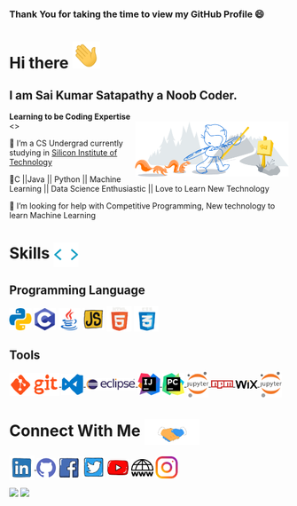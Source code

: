 ### Thank You for taking the time to view my GitHub Profile :smile: 
<h1> Hi there <img src="Assert/hi.gif" width="50px" align = 'cente' > 
</h1>
<h2>I am Sai Kumar Satapathy a Noob Coder.</h2>
<b>Learning to be Coding Expertise</b>
<br> 
<>
<img width="55%" align="right" alt="Github" src= 'Assert/git-header.svg' />


🔭 I’m a CS Undergrad currently studying in [Silicon Institute of Technology](https://www.silicon.ac.in/)

🌱C  ||Java  ||  Python  ||  Machine Learning  ||  Data Science Enthusiastic ||  Love to Learn New Technology 

🤔 I’m looking for help with  Competitive Programming,  New technology  to learn Machine Learning


<h1> Skills <img src='Assert/code.webp' width="45px" align ='center'> </h1>
<h2> Programming Language</h2>
<a href= https://github.com/kumar-sai-21?tab=repositories&q=&type=&language=python&sort= ><img src='Assert/python.svg' width=40 align= center></a>
<a href= https://github.com/kumar-sai-21?tab=repositories&q=&type=&language=c&sort=><img src='Assert/c.svg' width=40 align= center></a>
<a href= https://github.com/kumar-sai-21?tab=repositories&q=&type=&language=java&sort=><img src='Assert/java.svg' width=40 align= center></a>
<a href=https://github.com/kumar-sai-21?tab=repositories&q=&type=&language=javascript&sort=><img src='Assert/js.webp' width=40 align= center></a> 
<a href=https://github.com/kumar-sai-21?tab=repositories&q=&type=&html&sort=><img src='Assert/html.gif' width=45 align= center></a> 
<a href=https://github.com/kumar-sai-21?tab=repositories&q=&type=&html&sort=><img src='Assert/css.gif' width=45 align= center> </a>

<h2> Tools</h2>
<a href ='https://github.com/kumar-sai-21'/><img src= "Assert/git.gif" width='90' align='center'>
<img src= "Assert/vscode.webp" width='40' align='center'> 
<img src= "Assert/Eclipse.svg" width='90' align='center'> 
<img src= "Assert/Intellij.svg" width='40'align='center'>
<img src= "Assert/pycharm.svg" width='40' align='center'> 
<img src= "Assert/jupyter.png" width='40' align='center'>
<img src= "Assert/npm.svg" width='40' align='center'> 
<img src= "Assert/wix.png" width='40' align='center'> 
<img src= "Assert/jupyter.png" width='40' align='center'></a>

<h1> Connect With Me <img src='Assert/handshake.gif' width="100px" align = center> </h1>

<a href = 'https://www.linkedin.com/in/sai-kumar-satapathy-212544173/'><img width =45px align = 'center' src="Assert/linkedin.gif">
</a> <a href = 'https://github.com/kumar-sai-21'><img width =35px align = 'center' src="Assert/github.svg"></a>
<a href = 'https://www.facebook.com/profile.php?id=100005693494778'><img width =40px align = 'center' src="Assert/fb.webp"></a>
<a href = 'https://www.twitter.com/itz_SaiKumar'><img width =40px align = 'center' src="Assert/twitter.webp"></a>
<a href = 'https://www.youtube.com/channel/UCW7Za-LRrUqWgroZR-T5WWg'><img width =40px align = 'center' src="Assert/yt.webp"></a>
<a href = 'https://saikumarsatapathy4.wixsite.com/saikumar'><img width =40px align = 'center' src="Assert/portfolio.png"></a>
<a href = 'https://saikumarsatapathy4.wixsite.com/saikumar'><img width =40px align = 'center' src="Assert/instagram.svg"></a>
              
              
              
<img src="https://github-readme-stats.vercel.app/api?username=kumar-sai-21&show_icons=true&theme=gotham" />


<img src="https://github-readme-stats.vercel.app/api/top-langs/?username=kumar-sai-21&theme=default"/>

<!--
**kumar-sai-21/kumar-sai-21** is a ✨ _special_ ✨ repository because its `README.md` (this file) appears on your GitHub profile.
-->
